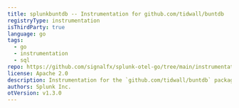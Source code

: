 ```yaml
---
title: splunkbuntdb -- Instrumentation for github.com/tidwall/buntdb
registryType: instrumentation
isThirdParty: true
language: go
tags:
  - go
  - instrumentation
  - sql
repo: https://github.com/signalfx/splunk-otel-go/tree/main/instrumentation/github.com/tidwall/buntdb/splunkbuntdb
license: Apache 2.0
description: Instrumentation for the `github.com/tidwall/buntdb` package.
authors: Splunk Inc.
otVersion: v1.3.0
---
```

